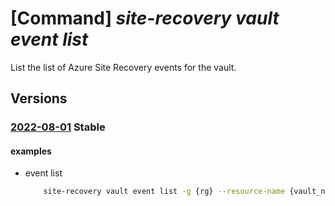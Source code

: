 # [Command] _site-recovery vault event list_

List the list of Azure Site Recovery events for the vault.

## Versions

### [2022-08-01](/Resources/mgmt-plane/L3N1YnNjcmlwdGlvbnMve30vcmVzb3VyY2Vncm91cHMve30vcHJvdmlkZXJzL21pY3Jvc29mdC5yZWNvdmVyeXNlcnZpY2VzL3ZhdWx0cy97fS9yZXBsaWNhdGlvbmV2ZW50cw==/2022-08-01.xml) **Stable**

<!-- mgmt-plane /subscriptions/{}/resourcegroups/{}/providers/microsoft.recoveryservices/vaults/{}/replicationevents 2022-08-01 -->

#### examples

- event list
    ```bash
        site-recovery vault event list -g {rg} --resource-name {vault_name}
    ```
